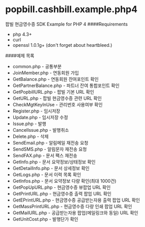 popbill.cashbill.example.php4
==============================

팝빌 현금영수증 SDK Example for PHP 4
####Requirements
+ php 4.3+
+ curl
+ openssl 1.0.1g+ (don't forget about heartbleed.)

####예제 목록
+ common.php  - 공통부분
+ JoinMember.php  - 연동회원 가입
+ GetBalance.php  - 연동회원 잔여포인트 확인
+ GetPartnerBalance.php - 파트너 잔여 통합포인트 확인
+ GetPopbillURL.php - 팝빌 기본 URL 확인
+ GetURL.php  - 팝빌 현금영수증 관련 URL 확인
+ CheckMgtKeyInUse  - 관리번호 사용여부 확인
+ Register.php  - 임시저장
+ Update.php  - 임시저장 수정
+ Issue.php - 발행
+ CancelIssue.php - 발행취소
+ Delete.php  -  삭제
+ SendEmail.php - 알림메일 재전송 요청
+ SendSMS.php - 알림문자 재전송 요청
+ SendFAX.php - 문서 팩스 재전송
+ GetInfo.php - 문서 요약정보/상태정보 확인
+ GetDetailInfo.php - 문서 상세정보 확인
+ GetLogs.php -  문서 이력 목록 확인
+ GetInfos.php  - 문서 요약정보 다량 확인(최대 1000건)
+ GetPopUpURL.php - 현금영수증 뷰팝업 URL 확인
+ GetPrintURL.php - 현금영수증 출력 팝업 URL 확인
+ GetEPrintURL.php - 현금영수증 공급받는자용 출력 팝업 URL 확인
+ GetMassPrintURL.php - 현금영수증 다량 인쇄 팝업 URL 확인
+ GetMailURL.php  - 공급받는자용 팝업(메일링크와 동일) URL 확인
+ GetUnitCost.php - 발행단가 확인